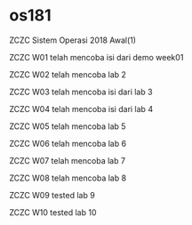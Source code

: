 # os181
ZCZC Sistem Operasi 2018 Awal(1)

ZCZC W01 telah mencoba isi dari demo week01

ZCZC W02 telah mencoba lab 2

ZCZC W03 telah mencoba isi dari lab 3

ZCZC W04 telah mencoba isi dari lab 4

ZCZC W05 telah mencoba lab 5

ZCZC W06 telah mencoba lab 6

ZCZC W07 telah mencoba lab 7

ZCZC W08 telah mencoba lab 8

ZCZC W09 tested lab 9

ZCZC W10 tested lab 10
